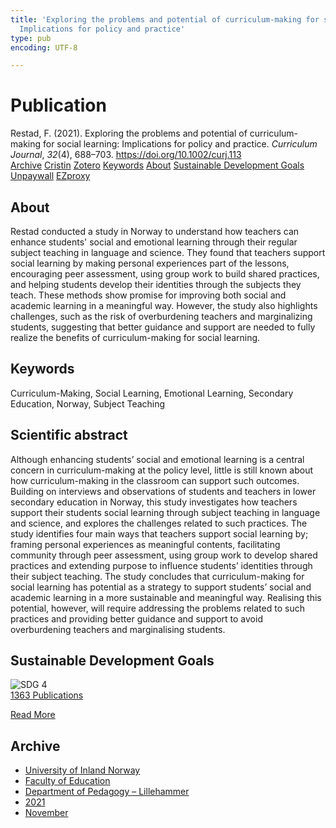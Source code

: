 ```yaml
---
title: 'Exploring the problems and potential of curriculum-making for social learning:
  Implications for policy and practice'
type: pub
encoding: UTF-8

---
```

<h1>Publication</h1>
<article id="csl-bib-container-9QZFYA3U" class="csl-bib-container">
  <div class="csl-bib-body"> <div class="csl-entry">Restad, F. (2021). Exploring the problems and potential of curriculum-making for social learning: Implications for policy and practice. <i>Curriculum Journal</i>, <i>32</i>(4), 688–703. <a href="https://doi.org/10.1002/curj.113">https://doi.org/10.1002/curj.113</a></div> </div>
  <div class="csl-bib-buttons">
    <a href="#taxonomy-article-9QZFYA3U" alt="archive" class="csl-bib-button">Archive</a>
    <a href="https://app.cristin.no/results/show.jsf?id=1958925" alt="Cristin" class="csl-bib-button">Cristin</a>
    <a href="http://zotero.org/groups/5881554/items/9QZFYA3U" alt="Zotero" class="csl-bib-button">Zotero</a>
    <a href="#keywords-article-9QZFYA3U" alt="keywords" class="csl-bib-button">Keywords</a>
    <a href="#about-article-9QZFYA3U" alt="about_pub" class="csl-bib-button">About</a>
    <a href="#sdg-article-9QZFYA3U" alt="sdg" class="csl-bib-button">Sustainable Development Goals</a>
    <a href="https://onlinelibrary.wiley.com/doi/pdfdirect/10.1002/curj.113" alt="Unpaywall" class="csl-bib-button">Unpaywall</a>
    <a href="https://onlinelibrary.wiley.com/doi/pdfdirect/10.1002/curj.113" alt="EZproxy" class="csl-bib-button">EZproxy</a>
  </div>
  <div id="csl-bib-meta-container-9QZFYA3U"></div>
</article>
<div id="csl-bib-meta-9QZFYA3U" class="csl-bib-meta">
  <article id="about-article-9QZFYA3U" class="about_pub-article">
    <h1>About</h1>
    Restad conducted a study in Norway to understand how teachers can enhance students' social and emotional learning through their regular subject teaching in language and science. They found that teachers support social learning by making personal experiences part of the lessons, encouraging peer assessment, using group work to build shared practices, and helping students develop their identities through the subjects they teach. These methods show promise for improving both social and academic learning in a meaningful way. However, the study also highlights challenges, such as the risk of overburdening teachers and marginalizing students, suggesting that better guidance and support are needed to fully realize the benefits of curriculum-making for social learning.
  </article>
  <article id="keywords-article-9QZFYA3U" class="keywords-article">
    <h1>Keywords</h1>
    Curriculum-Making, Social Learning, Emotional Learning, Secondary Education, Norway, Subject Teaching
  </article>
  <article id="abstract-article-9QZFYA3U" class="abstract-article">
    <h1>Scientific abstract</h1>
    Although enhancing students’ social and emotional learning is a central concern in curriculum-making at the policy level, little is still known about how curriculum-making in the classroom can support such outcomes. Building on interviews and observations of students and teachers in lower secondary education in Norway, this study investigates how teachers support their students social learning through subject teaching in language and science, and explores the challenges related to such practices. The study identifies four main ways that teachers support social learning by; framing personal experiences as meaningful contents, facilitating community through peer assessment, using group work to develop shared practices and extending purpose to influence students’ identities through their subject teaching. The study concludes that curriculum-making for social learning has potential as a strategy to support students’ social and academic learning in a more sustainable and meaningful way. Realising this potential, however, will require addressing the problems related to such practices and providing better guidance and support to avoid overburdening teachers and marginalising students.
  </article>
  <article id="sdg-article-9QZFYA3U" class="sdg-article">
    <h1>Sustainable Development Goals</h1>
    <div class="sdg-container"><div id="sdg4" class="sdg">
        <img src="{{< params subfolder >}}images/sdg/sdg04_en.png" class="image" alt="SDG 4">
        <div class="sdg-overlay">
          <a href="{{< params subfolder >}}en/archive/?sdg=4#archive" class="sdg-publication-count"><span>1363</span> Publications</a>
          <p><a href="https://sdgs.un.org/goals/goal4" class="sdg-read-more">Read More</a></p>
        </div>
      </div></div>
  </article>
  <article id="taxonomy-article-9QZFYA3U" class="taxonomy-article">
    <h1>Archive</h1>
    <ul>
      <li><a href="{{< params subfolder >}}en/archive/?key=3DCRN523">University of Inland Norway</a></li>
      <li><a href="{{< params subfolder >}}en/archive/?key=WYNZA47F">Faculty of Education</a></li>
      <li><a href="{{< params subfolder >}}en/archive/?key=L8MA547R">Department of Pedagogy – Lillehammer</a></li>
      <li><a href="{{< params subfolder >}}en/archive/?key=MD94ZHP9">2021</a></li>
      <li><a href="{{< params subfolder >}}en/archive/?key=AMNTM6SR">November</a></li>
    </ul>
  </article>
</div>
